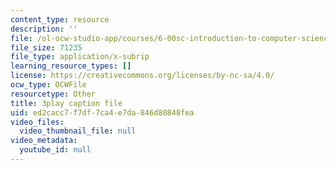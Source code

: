 ```yaml
---
content_type: resource
description: ''
file: /ol-ocw-studio-app/courses/6-00sc-introduction-to-computer-science-and-programming-spring-2011/ed2cacc7f7df7ca4e7da846d80848fea_A2WFReES8CY.srt
file_size: 71235
file_type: application/x-subrip
learning_resource_types: []
license: https://creativecommons.org/licenses/by-nc-sa/4.0/
ocw_type: OCWFile
resourcetype: Other
title: 3play caption file
uid: ed2cacc7-f7df-7ca4-e7da-846d80848fea
video_files:
  video_thumbnail_file: null
video_metadata:
  youtube_id: null
---
```

